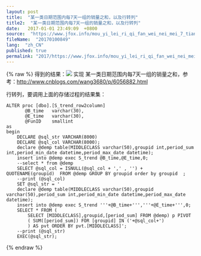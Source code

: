 ```yaml
---
layout: post
title:  "某一类日期范围内每7天一组的销量之和，以及行转列"
title2:  "某一类日期范围内每7天一组的销量之和，以及行转列"
date:   2017-01-01 23:49:09  +0800
source:  "https://www.jfox.info/mou_yi_lei_ri_qi_fan_wei_nei_mei_7_tian_yi_zu_de_xiao_liang_zhi_he_yi_ji_xing_zhuan_lie.html"
fileName:  "20170100849"
lang:  "zh_CN"
published: true
permalink: "2017/https://www.jfox.info/mou_yi_lei_ri_qi_fan_wei_nei_mei_7_tian_yi_zu_de_xiao_liang_zhi_he_yi_ji_xing_zhuan_lie.html"
---
```

{% raw %}
得到的结果：![](9c01cde.png) 实现 某一类日期范围内每7天一组的销量之和，参考：http://www.cnblogs.com/wang3680/p/6056882.html

行转列，要调用上面的存储过程的结果集：

    ALTER proc [dbo].[S_trend_row2column]
    	   @B_time   varchar(30), 
           @E_time   varchar(30),
           @FunID    smallint
    as      
    begin  
    	DECLARE @sql_str VARCHAR(8000)
        DECLARE @sql_col VARCHAR(8000);
    	declare @demp table(MIDDLECLASS varchar(50),groupid int,period_sum int,period_min_date datetime,period_max_date datetime);
    	insert into @demp exec S_trend @B_time,@E_time,0;
    	--select * from @demp
    	SELECT @sql_col = ISNULL(@sql_col + ',' , '') +  QUOTENAME(groupid)  FROM @demp GROUP BY groupid order by groupid  ;
    	--print (@sql_col)
    	SET @sql_str = '
    	declare @demp table(MIDDLECLASS varchar(50),groupid varchar(50),period_sum int,period_min_date datetime,period_max_date datetime);
    	insert into @demp exec S_trend '''+@B_time+''','''+@E_time+''',0;
    	SELECT * FROM (
    		SELECT [MIDDLECLASS],groupid,[period_sum] FROM @demp) p PIVOT 
    		( SUM([period_sum]) FOR [groupid] IN ('+@sql_col+')
    		) AS pvt ORDER BY pvt.[MIDDLECLASS]';
    	--print (@sql_str)
        EXEC(@sql_str);
{% endraw %}